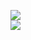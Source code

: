 [![](https://img.shields.io/badge/Made%20With-Github%20Spray-lightgrey.svg?style=for-the-badge&logo=github)](https://github.com/Annihil/github-spray#10397)  
[![](https://i.imgur.com/2DrTn0Z.gif)](https://github.com/Annihil/github-spray)